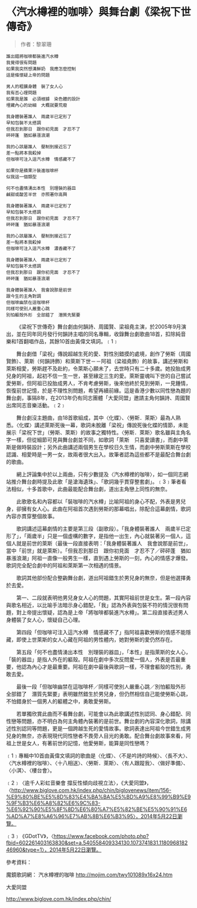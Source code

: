 # 〈汽水樽裡的咖啡〉與舞台劇《梁祝下世傳奇》

> 作者：黎翠珊

```
誰出錯將咖啡都裝進汽水樽
我覺得很有問題
如果我突然想溝鮮奶　我應怎麼控制
這是條懷疑上帝的問題

男人的粗獷身體　裝了女人心
我有否心理問題
如果我是誰　必須根據　染色體的設計
埋藏內心的幼細　大概就要荒廢

我身體裝著誰人　兩歲半已定形了
早知包裝不太搭調
但我忍到那日　跟你初見面　才忍不了
砰砰蓬　猶如暴漲浪潮

我的心該屬誰人　壓制到接近忘了
差一點將本我殺掉
但咖啡可注入這汽水樽　情感藏不了

如果你是蘋果汁裝進咖啡杯
似我這一個類型

何不也盡情湧出本性　別理裝的器皿
鹹甜或酸苦半世　亦照著你高興

我身體裝著誰人　兩歲半已定形了
早知包裝不太搭調
但我忍到那日　跟你初見面　才忍不了
砰砰蓬　猶如暴漲浪潮

我的心該屬誰人　壓制到接近忘了
差一點將本我殺掉
但咖啡可注入這汽水樽　濃香藏不了

我身體裝著誰人　兩歲半已定形了
早知包裝不太搭調
但我忍到那日　跟你初見面　才忍不了
砰砰蓬　猶如暴漲浪潮

我身體裝著誰人　我會說那是前世
跟今生的主角對調
但咖啡幽禁在這咖啡杯
同樣可使別人嚴重心跳
別怕軀殼外形　全部錯了　潛質先緊要
```

&emsp;&emsp;《梁祝下世傳奇》舞台劇由何韻詩、周國賢、梁祖堯主演，於2005年9月演出，並在同年同月發行何韻詩主唱的同名專輯，收錄舞台劇歌曲18首，扣除純音樂和1首翻唱作品，其餘10首由黃偉文填詞。﹝1﹞



&emsp;&emsp;舞台劇借「梁祝」傳說超越生死的愛、對性別錯摸的處境，創作了勞斯（周國賢飾）、萊斯（何韻詩飾）和萊斯下世－－阿祖（梁祖堯飾）的故事，講述勞斯和萊斯相愛，勞斯趕不及赴約，令萊斯心願未了，去世時只有二十多歲。她投胎成男兒身的阿祖，起初不信一生一世，甚至緣定三生的愛。萊斯靈魂叫下世的自己嘗試愛勞斯，但阿祖已投胎成男人，不肯考慮勞斯，後來他終於見到勞斯，一見鍾情，恢復前世記憶，於是不理性別問題，希望再續前緣。這是香港少數以同性戀為題的舞台劇，事隔8年，在2013年仍有同志團體「大愛同盟」邀請主角何韻詩、周國賢出席同志音樂活動。﹝2﹞

&emsp;&emsp;舞台劇沒主題曲，由18首歌組成，其中〈化蝶〉、〈勞斯．萊斯〉最為人熟悉。〈化蝶〉講述萊斯死後一幕，歌詞未脫離「梁祝」傳說死後化蝶的情節，未能展示「梁祝下世」（勞斯、萊斯）的故事之獨特性。〈勞斯．萊斯〉歌名雖與主角名字一樣，但從細節可見與舞台劇並不同，如歌詞「萊斯　只喜愛讀書」，而劇中萊斯是做時裝設計；另外此曲講述兩個男生在學校日久生情，而劇中勞斯萊斯在學校認識、相愛時是一男一女，故兩者很大出入。故筆者認為這些都不是最配合舞台劇的歌曲。

&emsp;&emsp;網上評論集中於以上兩曲，只有少數提及〈汽水樽裡的咖啡〉，如一個同志網站推介舞台劇時提及此歌「是滄海遺珠」、「歌詞幾乎貫穿整套劇」。﹝3﹞筆者看法相似，十多首歌中，此曲最能配合舞台劇，道出主角戀上同性的無奈。

&emsp;&emsp;此歌歌名和內容都以「裝咖啡的汽水樽」比喻阿祖的身心不配，外表是男兒身，卻擁有女人心。此曲在阿祖首次遇到勞斯的那幕唱出，除配合這幕劇情，歌詞內容亦貫穿整個故事。

&emsp;&emsp;歌詞講述這幕劇情的主要是第三段（副歌段）。「我身體裝著誰人　兩歲半已定形了」，「兩歲半」只是一個虛構的數字，是指他一出生，內心就裝著另一個人，這個人就是前世的萊斯（最後一段直接表明：「我身體裝著誰人　我會說那是前世」，當中「前世」就是萊斯）。「但我忍到那日　跟你初見面　才忍不了／砰砰蓬　猶如暴漲浪潮」阿祖一直像一般男生一樣，直到遇上勞斯的一刻，內心的情感才爆發。歌詞完全配合劇中的阿祖和萊斯第一次相遇的情景。

&emsp;&emsp;歌詞其他部份配合整齣舞台劇，道出阿祖錯生於男兒身的無奈，但是他選擇勇於去愛。

&emsp;&emsp;第一、二段就表明他男兒身女人心的問題，其實阿祖前世是女生。第一段內容與歌名相近，以比喻手法暗示身心錯配，「我」認為外表與包裝不符的情況很有問題，對上帝提出懷疑，認為是上帝「將咖啡都裝進汽水樽」。第二段直接表述男人身體裝了女人心，懷疑自己心理。

&emsp;&emsp;第四段「但咖啡可注入這汽水樽　情感藏不了」指阿祖喜歡勞斯的情感不能隱藏，即使上世萊斯的女人心藏在阿祖的男性體内，她對勞斯的愛仍然存在。

&emsp;&emsp;第五段「何不也盡情湧出本性　別理裝的器皿」，「本性」是指萊斯的女人心，「裝的器皿」是指人外在的軀殼。阿祖在劇中多次反問愛一個人，外表是否最重要，他認為內心才是最重要。阿祖在劇中最後與歌詞一樣，不理會軀殼的性別，勇敢去愛。

&emsp;&emsp;最後一段「但咖啡幽禁在這咖啡杯／同樣可使別人嚴重心跳／別怕軀殼外形　全部錯了　潛質先緊要」表明雖然錯生於男兒身，但仍然相信自己能使勞斯心跳，不怕錯身於一個男人的軀體之中，勇敢愛勞斯。

&emsp;&emsp;若單獨欣賞此曲而不看舞台劇，可能會以為此歌講述性別認同、身心錯配、同性戀等問題，亦不明白為何主角體內裝著的是前世。舞台劇的內容深化歌詞，除講述性別認同等問題，更是一個跨越生死的愛情故事。歌詞表達出阿祖今世錯生成男兒身的無奈，亦表現現代同性戀者不畏旁人目光的勇敢。配合舞台劇故事來看，阿祖上世是女人，有著前世的記憶，他愛勞斯，能算是同性戀嗎？


﹝1﹞專輯中10首由黃偉文填詞的歌曲是〈化蝶〉、〈不是吟詩的時候〉、〈長不大〉、〈汽水樽裡的咖啡〉、〈十八相送〉、〈勞斯．萊斯〉、〈有人跟蹤我〉、〈做好準備〉、〈小淇〉、〈樓台會〉。

﹝2﹞〈逾千人彩虹音樂會 撐反性傾向歧視立法〉，《大愛同盟》，〈http://www.biglove.com.hk/index.php/chin/biglovenews/item/156-%E9%80%BE%E5%8D%83%E4%BA%BA%E5%BD%A9%E8%99%B9%E9%9F%B3%E6%A8%82%E6%9C%83-%E6%92%90%E5%8F%8D%E6%80%A7%E5%82%BE%E5%90%91%E6%AD%A7%E8%A6%96%E7%AB%8B%E6%B3%95〉，2014年5月22日瀏覽。

﹝3﹞《GDotTV》，〈https://www.facebook.com/photo.php?fbid=602261403163830&set=a.540558409334130.1073741831.118096818246960&type=1〉，2014年5月22日瀏覽。


參考資料：

魔鏡歌詞網： 汽水樽裡的咖啡
http://mojim.com/twy101089x16x24.htm

大愛同盟

http://www.biglove.com.hk/index.php/chin/
